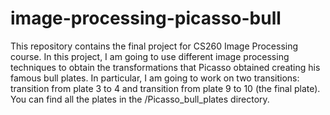 # image-processing-picasso-bull
This repository contains the final project for CS260 Image Processing course. In this project, I am going to use different image processing techniques to obtain the transformations that Picasso obtained creating his famous bull plates. In particular, I am going to work on two transitions: transition from plate 3 to 4 and transition from plate 9 to 10 (the final plate). You can find all the plates in the /Picasso_bull_plates directory.
